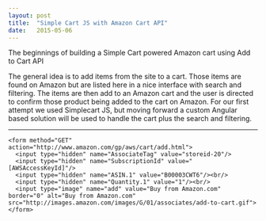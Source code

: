 ```yaml
---
layout: post
title:  "Simple Cart JS with Amazon Cart API"
date:   2015-05-06
---
```

The beginnings of building a Simple Cart powered Amazon cart using Add to Cart API

The general idea is to add items from the site to a cart. Those items are found on Amazon but are listed here in a nice interface with search and filtering. The items are then add to an Amazon cart and the user is directed to confirm those product being added to the cart on Amazon.
For our first attempt we used Simplecart JS, but moving forward a custom Angular based solution will be used to handle the cart plus the search and filtering.

<hr/>


```
<form method="GET" action="http://www.amazon.com/gp/aws/cart/add.html">
  <input type="hidden" name="AssociateTag" value="storeid-20"/>
  <input type="hidden" name="SubscriptionId" value="[AWSAccessKeyId]"/>
  <input type="hidden" name="ASIN.1" value="B00003CWT6"/><br/>
  <input type="hidden" name="Quantity.1" value="1"/><br/>
  <input type="image" name="add" value="Buy from Amazon.com" border="0" alt="Buy from Amazon.com" src="http://images.amazon.com/images/G/01/associates/add-to-cart.gif">
</form> 
